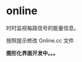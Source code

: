 <!-- online.md --- 
;; 
;; Description: 
;; Author: Hongyi Wu(吴鸿毅)
;; Email: wuhongyi@qq.com 
;; Created: 一 12月  3 11:04:01 2018 (+0800)
;; Last-Updated: 一 12月  3 11:04:38 2018 (+0800)
;;           By: Hongyi Wu(吴鸿毅)
;;     Update #: 1
;; URL: http://wuhongyi.cn -->

# online

时时监视每路信号的能量信息。

按照提示修改 Online.cc 文件

**图形化界面开发中。。。**



<!-- online.md ends here -->
